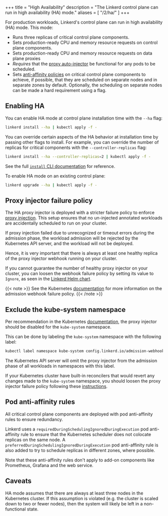 +++
title = "High Availability"
description = "The Linkerd control plane can run in high availability (HA) mode."
aliases = [
  "/2/ha/"
]
+++

For production workloads, Linkerd's control plane can run in high availability
(HA) mode. This mode:

* Runs three replicas of critical control plane components.
* Sets production-ready CPU and memory resource requests on control plane
  components.
* Sets production-ready CPU and memory resource requests on data plane proxies
* *Requires* that the [proxy auto-injector](/2/features/proxy-injection/) be
  functional for any pods to be scheduled.
* Sets [anti-affinity
  policies](https://kubernetes.io/docs/concepts/configuration/assign-pod-node/#affinity-and-anti-affinity)
  on critical control plane components to achieve, if possible, that they are
  scheduled on separate nodes and in separate zones by default. Optionally,
  the scheduling on separate nodes can be made a hard requirement using a flag.

## Enabling HA

You can enable HA mode at control plane installation time with the `--ha` flag:

```bash
linkerd install --ha | kubectl apply -f -
```

You can override certain aspects of the HA behavior at installation time by
passing other flags to install. For example, you can override the number of
replicas for critical components with the `--controller-replicas` flag:

```bash
linkerd install --ha --controller-replicas=2 | kubectl apply -f -
```

See the full [`install` CLI documentation](/2/reference/cli/install/) for
reference.

To enable HA mode on an existing control plane:

```bash
linkerd upgrade --ha | kubectl apply -f -
```

## Proxy injector failure policy

The HA proxy injector is deployed with a stricter failure policy to enforce
[proxy injection](/2/features/proxy-injection/). This setup ensures that no
un-injected annotated workloads are accidentally scheduled to run on your
cluster.

If proxy injection failed due to unrecognized or timeout errors during the
admission phase, the workload admission will be rejected by the Kubernetes API
server, and the workload will not be deployed.

Hence, it is very important that there is always at least one healthy replica
of the proxy injector webhook running on your cluster.

If you cannot guarantee the number of healthy proxy injector on your cluster,
you can loosen the webhook failure policy by setting its value to `Ignore`, as
seen in the
[Linkerd Helm chart](https://github.com/linkerd/linkerd2/blob/803511d77b33bd9250b4a7fecd36752fcbd715ac/charts/linkerd2/templates/proxy-injector-rbac.yaml#L98).

{{< note >}}
See the Kubernetes
[documentation](https://kubernetes.io/docs/reference/access-authn-authz/extensible-admission-controllers/#failure-policy)
for more information on the admission webhook failure policy.
{{< /note >}}


## Exclude the kube-system namespace

Per recommendation in the Kubernetes
[documentation](https://kubernetes.io/docs/reference/access-authn-authz/extensible-admission-controllers/#avoiding-operating-on-the-kube-system-namespace),
the proxy injector should be disabled for the `kube-system` namespace.

This can be done by labeling the `kube-system` namespace with the following
label:

```bash
kubectl label namespace kube-system config.linkerd.io/admission-webhooks=disabled
```

The Kubernetes API server will omit the proxy injector from the admission phase
of all workloads in namespaces with this label.

If your Kubernetes cluster have built-in reconcilers that would revert any changes
made to the `kube-system` namespace, you should loosen the proxy injector
failure policy following these [instructions](#proxy-injector-failure-policy).

## Pod anti-affinity rules

All critical control plane components are deployed with pod anti-affinity rules
to ensure redundancy.

Linkerd uses a `requiredDuringSchedulingIgnoredDuringExecution` pod
anti-affinity rule to ensure that the Kubernetes scheduler does not colocate
replicas on the same node. A `preferredDuringSchedulingIgnoredDuringExecution`
pod anti-affinity rule is also added to try to schedule replicas in different
zones, where possible.

Note that these anti-affinity rules don't apply to add-on components like
Prometheus, Grafana and the web service.

## Caveats

HA mode assumes that there are always at least three nodes in the Kubernetes
cluster. If this assumption is violated (e.g. the cluster is scaled down to
two or fewer nodes), then the system will likely be left in a non-functional
state.
